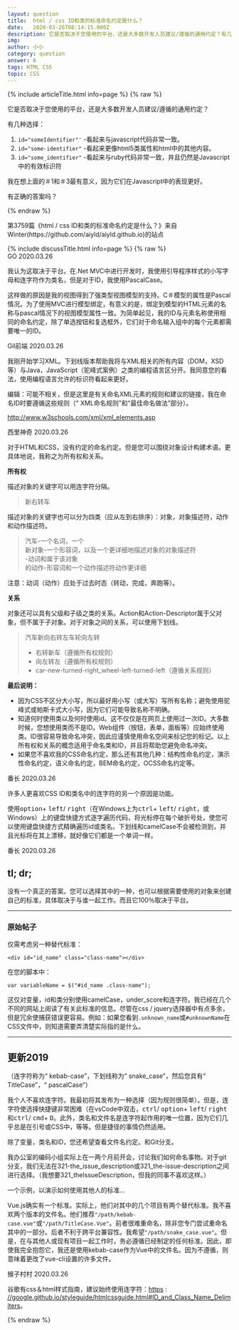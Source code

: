 ```yaml
---
layout: question
title:  html / css ID和类的标准命名约定是什么？
date:   2020-03-26T08:14:15.000Z
description: 它是否取决于您使用的平台，还是大多数开发人员建议/遵循的通用约定？有几种选择：id="someIdentifier"' -看起来与javascr...
img: 
author: 小小
category: question
answer: 6
tags: HTML CSS
topic: CSS
---
```

<div class="article-root">
  <div class="article">
    {% include articleTitle.html info=page %}
    {% raw %}
    <div class="article-content"><p><font style="vertical-align: inherit;"><font style="vertical-align: inherit;">它是否取决于您使用的平台，还是大多数开发人员建议/遵循的通用约定？</font></font></p>

<p><font style="vertical-align: inherit;"><font style="vertical-align: inherit;">有几种选择：</font></font></p>

<ol>
<li><code>id="someIdentifier"'</code><font style="vertical-align: inherit;"><font style="vertical-align: inherit;"> -看起来与javascript代码非常一致。 </font></font></li>
<li><code>id="some-identifier"</code><font style="vertical-align: inherit;"><font style="vertical-align: inherit;"> -看起来更像html5类属性和html中的其他内容。</font></font></li>
<li><code>id="some_identifier"</code><font style="vertical-align: inherit;"><font style="vertical-align: inherit;"> -看起来与ruby代码非常一致，并且仍然是Javascript中的有效标识符</font></font></li>
</ol>

<p><font style="vertical-align: inherit;"><font style="vertical-align: inherit;">我在想上面的＃1和＃3最有意义，因为它们在Javascript中的表现更好。</font></font></p>

<p><font style="vertical-align: inherit;"><font style="vertical-align: inherit;">有正确的答案吗？</font></font></p></div>
    {% endraw %}
  </div>
  <p class="winter_mark">第3759篇《html / css ID和类的标准命名约定是什么？》来自Winter(https://github.com/aiyld/aiyld.github.io)的站点</p>
  <div class="discuss-wrapper">
    {% include discussTitle.html info=page %}
    {% raw %}
    <div class="discuss-list">
    <div class="discuss-item">
        <div class="discuss-parent">
          <div class="discuss-meta">
            <span class="discuss-user">GO</span>
            <span class="discuss-time">2020.03.26</span>
          </div>
          <div class="discuss-comment"><p><font style="vertical-align: inherit;"><font style="vertical-align: inherit;">我认为这取决于平台。</font><font style="vertical-align: inherit;">在.Net MVC中进行开发时，我使用引导程序样式的小写字母和连字符作为类名，但是对于ID，我使用PascalCase。</font></font></p>

<p><font style="vertical-align: inherit;"><font style="vertical-align: inherit;">这样做的原因是我的视图得到了强类型视图模型的支持。</font><font style="vertical-align: inherit;">C＃模型的属性是Pascal情况。</font><font style="vertical-align: inherit;">为了使用MVC进行模型绑定，有意义的是，绑定到模型的HTML元素的名称与pascal情况下的视图模型属性一致。</font><font style="vertical-align: inherit;">为简单起见，我的ID与元素名称使用相同的命名约定，除了单选按钮和复选框外，它们对于命名输入组中的每个元素都需要唯一的ID。</font></font></p></div>
        </div></div><div class="discuss-item">
        <div class="discuss-parent">
          <div class="discuss-meta">
            <span class="discuss-user">Gil前端</span>
            <span class="discuss-time">2020.03.26</span>
          </div>
          <div class="discuss-comment"><p><font style="vertical-align: inherit;"><font style="vertical-align: inherit;">我刚开始学习XML。</font><font style="vertical-align: inherit;">下划线版本帮助我将与XML相关的所有内容（DOM，XSD等）与Java，JavaScript（驼峰式案例）之类的编程语言区分开。</font><font style="vertical-align: inherit;">我同意您的看法，使用编程语言允许的标识符看起来更好。</font></font></p>

<p><font style="vertical-align: inherit;"><font style="vertical-align: inherit;">编辑：可能不相关，但是这里是有关命名XML元素的规则和建议的链接，我在命名ID时要遵循这些规则（“ XML命名规则”和“最佳命名做法”部分）。</font></font></p>

<p><a href="http://www.w3schools.com/xml/xml_elements.asp" rel="nofollow"><font style="vertical-align: inherit;"><font style="vertical-align: inherit;">http://www.w3schools.com/xml/xml_elements.asp</font></font></a></p></div>
        </div></div><div class="discuss-item">
        <div class="discuss-parent">
          <div class="discuss-meta">
            <span class="discuss-user">西里神奇</span>
            <span class="discuss-time">2020.03.26</span>
          </div>
          <div class="discuss-comment"><p><font style="vertical-align: inherit;"><font style="vertical-align: inherit;">对于HTML和CSS，没有约定的命名约定。</font><font style="vertical-align: inherit;">但是您可以围绕对象设计构建术语。</font><font style="vertical-align: inherit;">更具体地说，我称之为所有权和关系。</font></font></p>

<p><strong><font style="vertical-align: inherit;"><font style="vertical-align: inherit;">所有权</font></font></strong> </p>

<p><font style="vertical-align: inherit;"><font style="vertical-align: inherit;">描述对象的关键字可以用连字符分隔。</font></font></p>

<blockquote>
  <p><font style="vertical-align: inherit;"><font style="vertical-align: inherit;">新右转车</font></font></p>
</blockquote>

<p><font style="vertical-align: inherit;"><font style="vertical-align: inherit;">描述对象的关键字也可以分为四类（应从左到右排序）：对象，对象描述符，动作和动作描述符。</font></font></p>

<blockquote>
  <p><font style="vertical-align: inherit;"><font style="vertical-align: inherit;">汽车-一个名词，一个</font></font><br><font style="vertical-align: inherit;"><font style="vertical-align: inherit;">
  新</font><font style="vertical-align: inherit;">对象</font><font style="vertical-align: inherit;">-一个形容词，以及一个更详细地描述对象的对象描述符</font></font><br><font style="vertical-align: inherit;"><font style="vertical-align: inherit;">
  -动词和属于该对象</font></font><br><font style="vertical-align: inherit;"><font style="vertical-align: inherit;">
  的动作-​​形容词和一个动作描述符动作更详细  </font></font></p>
</blockquote>

<p><font style="vertical-align: inherit;"><font style="vertical-align: inherit;">注意：动词（动作）应处于过去时态（转动，完成，奔跑等）。</font></font></p>

<p><strong><font style="vertical-align: inherit;"><font style="vertical-align: inherit;">关系</font></font></strong> </p>

<p><font style="vertical-align: inherit;"><font style="vertical-align: inherit;">对象还可以具有父级和子级之类的关系。</font><font style="vertical-align: inherit;">Action和Action-Descriptor属于父对象，但不属于子对象。</font><font style="vertical-align: inherit;">对于对象之间的关系，可以使用下划线。</font></font></p>

<blockquote>
  <p><font style="vertical-align: inherit;"><font style="vertical-align: inherit;">汽车新向右转左车轮向左转</font></font></p>
  
  <ul>
  <li><font style="vertical-align: inherit;"><font style="vertical-align: inherit;">右转新车（遵循所有权规则）</font></font></li>
  <li><font style="vertical-align: inherit;"><font style="vertical-align: inherit;">向左转左（遵循所有权规则）</font></font></li>
  <li><font style="vertical-align: inherit;"><font style="vertical-align: inherit;">car-new-turned-right_wheel-left-turned-left（遵循关系规则）</font></font></li>
  </ul>
</blockquote>

<p><strong><font style="vertical-align: inherit;"><font style="vertical-align: inherit;">最后说明：</font></font></strong></p>

<ul>
<li><font style="vertical-align: inherit;"><font style="vertical-align: inherit;">因为CSS不区分大小写，所以最好用小写（或大写）写所有名称；</font><font style="vertical-align: inherit;">避免使用驼峰式或帕斯卡式大小写，因为它们可能导致名称不明确。</font></font></li>
<li><font style="vertical-align: inherit;"><font style="vertical-align: inherit;">知道何时使用类以及何时使用id。</font><font style="vertical-align: inherit;">这不仅仅是在网页上使用过一次ID。</font><font style="vertical-align: inherit;">大多数时候，您想使用类而不是ID。</font><font style="vertical-align: inherit;">Web组件（按钮，表单，面板等）应始终使用类。</font><font style="vertical-align: inherit;">ID很容易导致命名冲突，因此应谨慎使用命名空间来标记您的标记。</font><font style="vertical-align: inherit;">以上所有权和关系的概念适用于命名类和ID，并且将帮助您避免命名冲突。</font></font></li>
<li><font style="vertical-align: inherit;"><font style="vertical-align: inherit;">如果您不喜欢我的CSS命名约定，那么还有其他几种：结构性命名约定，演示性命名约定，语义命名约定，BEM命名约定，OCSS命名约定等。</font></font></li>
</ul></div>
        </div></div><div class="discuss-item">
        <div class="discuss-parent">
          <div class="discuss-meta">
            <span class="discuss-user">番长</span>
            <span class="discuss-time">2020.03.26</span>
          </div>
          <div class="discuss-comment"><p><font style="vertical-align: inherit;"><font style="vertical-align: inherit;">许多人更喜欢CSS ID和类名中的连字符的另一个原因是功能。 </font></font></p>

<p><font style="vertical-align: inherit;"><font style="vertical-align: inherit;">使用</font></font><kbd>option</kbd><font style="vertical-align: inherit;"><font style="vertical-align: inherit;">+ </font></font><kbd>left</kbd><font style="vertical-align: inherit;"><font style="vertical-align: inherit;">/ </font></font><kbd>right</kbd><font style="vertical-align: inherit;"><font style="vertical-align: inherit;">（</font><font style="vertical-align: inherit;">在Windows上为</font></font><kbd>ctrl</kbd><font style="vertical-align: inherit;"><font style="vertical-align: inherit;">+ </font></font><kbd>left</kbd><font style="vertical-align: inherit;"><font style="vertical-align: inherit;">/ </font></font><kbd>right</kbd><font style="vertical-align: inherit;"><font style="vertical-align: inherit;">，</font><font style="vertical-align: inherit;">或</font><font style="vertical-align: inherit;">Windows）上的</font><font style="vertical-align: inherit;">键盘快捷方式</font><font style="vertical-align: inherit;">逐字遍历代码，将光标停在每个破折号处，使您可以使用键盘快捷方式精确遍历id或类名。</font><font style="vertical-align: inherit;">下划线和camelCase不会被检测到，并且光标将在其上漂移，就好像它们都是一个单词一样。</font></font></p></div>
        </div></div><div class="discuss-item">
        <div class="discuss-parent">
          <div class="discuss-meta">
            <span class="discuss-user">番长</span>
            <span class="discuss-time">2020.03.26</span>
          </div>
          <div class="discuss-comment"><h2><font style="vertical-align: inherit;"><font style="vertical-align: inherit;">tl; dr;</font></font></h2>

<p><font style="vertical-align: inherit;"><font style="vertical-align: inherit;">没有一个真正的答案。</font><font style="vertical-align: inherit;">您可以选择其中的一种，也可以根据需要使用的对象来创建自己的标准，具体取决于与谁一起工作。</font><font style="vertical-align: inherit;">而且它100％取决于平台。</font></font></p>

<hr>

<h3><font style="vertical-align: inherit;"><font style="vertical-align: inherit;">原始帖子</font></font></h3>

<p><font style="vertical-align: inherit;"><font style="vertical-align: inherit;">仅需考虑另一种替代标准：</font></font></p>

<pre><code>&lt;div id="id_name" class="class-name"&gt;&lt;/div&gt;
</code></pre>

<p><font style="vertical-align: inherit;"><font style="vertical-align: inherit;">在您的脚本中：</font></font></p>

<pre><code>var variableName = $("#id_name .class-name");
</code></pre>

<p><font style="vertical-align: inherit;"><font style="vertical-align: inherit;">这仅对变量，id和类分别使用camelCase，under_score和连字符。</font><font style="vertical-align: inherit;">我已经在几个不同的网站上阅读了有关此标准的信息。</font><font style="vertical-align: inherit;">尽管在css / jquery选择器中有点多余，但是冗余使捕获错误更容易。</font><font style="vertical-align: inherit;">例如：如果您看到</font></font><code>.unknown_name</code><font style="vertical-align: inherit;"><font style="vertical-align: inherit;">或</font></font><code>#unknownName</code><font style="vertical-align: inherit;"><font style="vertical-align: inherit;">在CSS文件中，则知道需要弄清楚实际指的是什么。</font></font></p>

<hr>

<h2><font style="vertical-align: inherit;"><font style="vertical-align: inherit;">更新2019</font></font></h2>

<p><font style="vertical-align: inherit;"><font style="vertical-align: inherit;">（连字符称为“ kebab-case”，下划线称为“ snake_case”，然后您具有“ TitleCase”，“ pascalCase”）</font></font></p>

<p><font style="vertical-align: inherit;"><font style="vertical-align: inherit;">我个人不喜欢连字符。</font><font style="vertical-align: inherit;">我最初将其发布为一种选择（因为规则很简单）。</font><font style="vertical-align: inherit;">但是，连字符使选择快捷键非常困难（</font><font style="vertical-align: inherit;">在vsCode中</font><font style="vertical-align: inherit;">双击，</font></font><kbd>ctrl</kbd><font style="vertical-align: inherit;"><font style="vertical-align: inherit;">/ </font></font><kbd>option</kbd><font style="vertical-align: inherit;"><font style="vertical-align: inherit;">+ </font></font><kbd>left</kbd><font style="vertical-align: inherit;"><font style="vertical-align: inherit;">/ </font></font><kbd>right</kbd><font style="vertical-align: inherit;"><font style="vertical-align: inherit;">和</font></font><kbd>ctrl</kbd><font style="vertical-align: inherit;"><font style="vertical-align: inherit;">/ </font></font><kbd>cmd</kbd><font style="vertical-align: inherit;"><font style="vertical-align: inherit;">+ </font></font><kbd>D</kbd><font style="vertical-align: inherit;"><font style="vertical-align: inherit;">。此外，类名和文件名是连字符起作用的唯一位置，因为它们几乎总是在引号或CSS中，等等。但是捷径的事情仍然适用。</font></font></p>

<p><font style="vertical-align: inherit;"><font style="vertical-align: inherit;">除了变量，类名和ID，您还希望查看文件名约定。</font><font style="vertical-align: inherit;">和Git分支。</font></font></p>

<p><font style="vertical-align: inherit;"><font style="vertical-align: inherit;">我办公室的编码小组实际上在一两个月前开会，讨论我们如何命名事物。</font><font style="vertical-align: inherit;">对于git分支，我们无法在321-the_issue_description或321_the-issue-description之间进行选择。</font><font style="vertical-align: inherit;">（我想要321_theIssueDescription，但我的同事不喜欢这样。）</font></font></p>

<p><font style="vertical-align: inherit;"><font style="vertical-align: inherit;">一个示例，以演示如何使用其他人的标准...</font></font></p>

<p><font style="vertical-align: inherit;"><font style="vertical-align: inherit;">Vue.js确实有一个标准。</font><font style="vertical-align: inherit;">实际上，他们对其中的几个项目有两个替代标准。</font><font style="vertical-align: inherit;">我不喜欢两个版本的文件名。</font><font style="vertical-align: inherit;">他们推荐</font></font><code>"/path/kebab-case.vue"</code><font style="vertical-align: inherit;"><font style="vertical-align: inherit;">或</font></font><code>"/path/TitleCase.Vue"</code><font style="vertical-align: inherit;"><font style="vertical-align: inherit;">。</font><font style="vertical-align: inherit;">前者很难重命名，除非您专门尝试重命名其中的一部分。</font><font style="vertical-align: inherit;">后者不利于跨平台兼容性。</font><font style="vertical-align: inherit;">我希望</font></font><code>"/path/snake_case.vue"</code><font style="vertical-align: inherit;"><font style="vertical-align: inherit;">。</font><font style="vertical-align: inherit;">但是，在与其他人或现有项目一起工作时，务必遵循已经制定的任何标准。</font><font style="vertical-align: inherit;">因此，即使我完全抱怨它，我还是使用kebab-case作为Vue中的文件名。</font><font style="vertical-align: inherit;">因为不遵循，则意味着更改了vue-cli设置的许多文件。</font></font></p></div>
        </div></div><div class="discuss-item">
        <div class="discuss-parent">
          <div class="discuss-meta">
            <span class="discuss-user">猴子村村</span>
            <span class="discuss-time">2020.03.26</span>
          </div>
          <div class="discuss-comment"><p><font style="vertical-align: inherit;"><font style="vertical-align: inherit;">谷歌有css＆html样式指南，建议始终使用连字符：</font></font><a href="https://google.github.io/styleguide/htmlcssguide.html#ID_and_Class_Name_Delimiters" rel="noreferrer"><font style="vertical-align: inherit;"><font style="vertical-align: inherit;">https</font></font></a><font style="vertical-align: inherit;"><font style="vertical-align: inherit;"> : </font><a href="https://google.github.io/styleguide/htmlcssguide.html#ID_and_Class_Name_Delimiters" rel="noreferrer"><font style="vertical-align: inherit;">//google.github.io/styleguide/htmlcssguide.html#ID_and_Class_Name_Delimiters</font></a><font style="vertical-align: inherit;">。</font></font></p></div>
        </div></div>
    </div>
    {% endraw %}
  </div>
<div>
